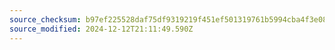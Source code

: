 ```yaml
---
source_checksum: b97ef225528daf75df9319219f451ef501319761b5994cba4f3e088af0b45a5b
source_modified: 2024-12-12T21:11:49.590Z
---
```


